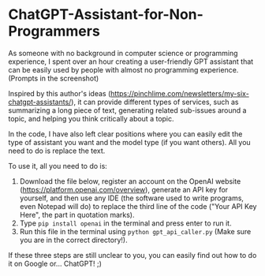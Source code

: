 # ChatGPT-Assistant-for-Non-Programmers


As someone with no background in computer science or programming experience, I spent over an hour creating a user-friendly GPT assistant that can be easily used by people with almost no programming experience. (Prompts in the screenshot)

Inspired by this author's ideas (https://pinchlime.com/newsletters/my-six-chatgpt-assistants/), it can provide different types of services, such as summarizing a long piece of text, generating related sub-issues around a topic, and helping you think critically about a topic.

In the code, I have also left clear positions where you can easily edit the type of assistant you want and the model type (if you want others). All you need to do is replace the text.

To use it, all you need to do is:

1. Download the file below, register an account on the OpenAI website (https://platform.openai.com/overview), generate an API key for yourself, and then use any IDE (the software used to write programs, even Notepad will do) to replace the third line of the code ("Your API Key Here", the part in quotation marks).
2. Type `pip install openai` in the terminal and press enter to run it.
3. Run this file in the terminal using `python gpt_api_caller.py` (Make sure you are in the correct directory!).

If these three steps are still unclear to you, you can easily find out how to do it on Google or... ChatGPT! ;)
